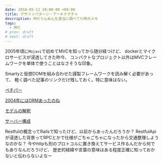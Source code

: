 ```yaml
---
date: 2018-05-11 20:00:00 +09:00
title: デザインパターン・アーキテクチャ
description: MVCうんぬんを適当に調べてた時のメモ
tags:
  - MVC
# prev: draft
# next: draft
---
```


2005年頃に`Mojavi`で初めてMVCを知ってから随分経つけど、
dockerとマイクロサービスが浸透してきた昨今、
コンパクトなプロジェクト以外はMVCフレームワークを単体で使うことはなさそうな印象。

Smartyと仮想DOMを組み合わせた謹製フレームワークを読み解く必要があって、
軽く調べた記事のリンクだけ残しておく。特に意味はない。

[ペチパー](https://mugeso.hatenadiary.org/entry/20121224/1356345261)

[2004年にはORMあったのね](http://hamasyou.com/blog/2004/10/28/daoor/)

[モデルの解釈](https://qiita.com/takasek/items/70ab5a61756ee620aee6)

[サーバー構成](https://blog.yuuk.io/entry/large-scale-infrastructure)

Restfulの概念ってRailsで知ったけど、以前からあったんだろうか？
RestfulApiが浸透した背景ってRPCとかで仕様がごちゃごちゃになったから交通整理しようなのかな？
今やhttpも別のプロトコルに置き換えてサービス作るんだから何でもありなんだろうけど、
歴史的経緯や言葉の意味はある程度正確に知っておかないと伝わらないよなー
